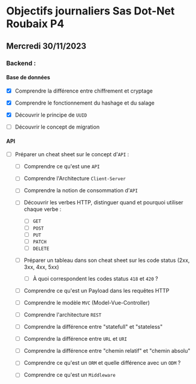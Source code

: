 # Objectifs journaliers Sas Dot-Net Roubaix P4

## Mercredi 30/11/2023

### Backend :

#### Base de données

- [x] Comprendre la différence entre chiffrement et cryptage
- [x] Comprendre le fonctionnement du hashage et du salage
- [x] Découvrir le principe de `UUID`
- [ ] Découvrir le concept de migration 


#### API

- [ ] Préparer un cheat sheet sur le concept d'`API` : 
    - [ ] Comprendre ce qu'est une `API`
    - [ ] Comprendre l'Architecture `Client-Server`
    - [ ] Comprendre la notion de consommation d'`API`
    - [ ] Découvrir les verbes HTTP, distinguer quand et pourquoi utiliser chaque verbe :
        - [ ] `GET`
        - [ ] `POST`
        - [ ] `PUT`
        - [ ] `PATCH`
        - [ ] `DELETE`
    - [ ] Préparer un tableau dans son cheat sheet sur les code status (2xx, 3xx, 4xx, 5xx)
        - [ ] À quoi correspondent les codes status `418` et `420` ?
    - [ ] Comprendre ce qu'est un Payload dans les requêtes HTTP
    - [ ] Comprendre le modèle `MVC` (Model-Vue-Controller)
    - [ ] Comprendre l'architecture `REST`
    - [ ] Comprendre la différence entre "statefull" et "stateless"
    - [ ] Comprendre la différence entre `URL` et `URI`
    - [ ] Comprendre la différence entre "chemin relatif" et "chemin absolu"
    - [ ] Comprendre ce qu'est un `ORM` et quelle différence avec un `ODM` ?
    - [ ] Comprendre ce qu'est un `Middleware`


